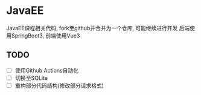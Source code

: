# JavaEE

JavaEE课程相关代码, fork至github并合并为一个仓库, 可能继续进行开发
后端使用SpringBoot3, 前端使用Vue3

## TODO

- [ ] 使用Github Actions自动化
- [ ] 切换至SQLite
- [ ] 重构部分代码结构(修改部分请求格式)